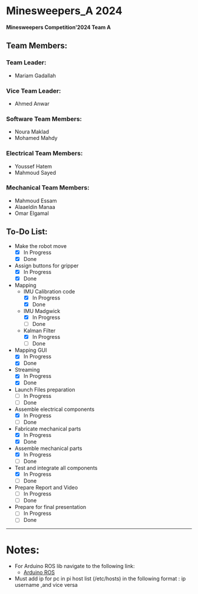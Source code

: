 # Minesweepers_A 2024
**Minesweepers Competition'2024 Team A**

## Team Members:

### Team Leader:
- Mariam Gadallah

### Vice Team Leader:
- Ahmed Anwar

### Software Team Members:
- Noura Maklad
- Mohamed Mahdy

### Electrical Team Members:
- Youssef Hatem
- Mahmoud Sayed

### Mechanical Team Members:
- Mahmoud Essam
- Alaaeldin Manaa
- Omar Elgamal

## To-Do List:

- Make the robot move 
  - [x] In Progress 
  - [x] Done
- Assign buttons for gripper 
  - [x] In Progress 
  - [X] Done
- Mapping
  - IMU Calibration code
    - [x] In Progress 
    - [x] Done
  - IMU Madgwick
    - [x] In Progress 
    - [ ] Done
  - Kalman Filter
    - [x] In Progress 
    - [ ] Done
- Mapping GUI 
  - [x] In Progress 
  - [x] Done
- Streaming
  - [x] In Progress 
  - [x] Done
- Launch Files preparation 
  - [ ] In Progress 
  - [ ] Done
- Assemble electrical components 
  - [X] In Progress 
  - [ ] Done
- Fabricate mechanical parts 
  - [x] In Progress 
  - [x] Done
- Assemble mechanical parts 
  - [x] In Progress 
  - [ ] Done
- Test and integrate all components 
  - [x] In Progress 
  - [ ] Done
- Prepare Report and Video
  - [ ] In Progress 
  - [ ] Done
- Prepare for final presentation 
  - [ ] In Progress 
  - [ ] Done
--------------------------------------------------------------------
# Notes:
  - For Arduino ROS lib navigate to the following link:
    - [Arduino ROS](https://wiki.ros.org/rosserial_arduino/Tutorials/Arduino%20IDE%20Setup)
  - Must add ip for pc in pi host list (/etc/hosts)  in the following format : ip username ,and vice versa
